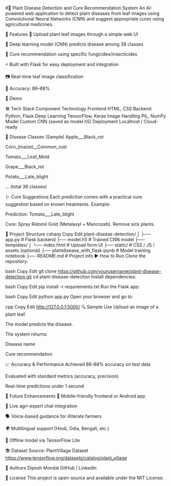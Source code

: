 #🌿 Plant Disease Detection and Cure Recommendation System
An AI-powered web application to detect plant diseases from leaf images using Convolutional Neural Networks (CNN) and suggest appropriate cures using agricultural medicines.

📌 Features
🌱 Upload plant leaf images through a simple web UI

🧠 Deep learning model (CNN) predicts disease among 38 classes

💊 Cure recommendation using specific fungicides/insecticides

⚡ Built with Flask for easy deployment and integration

📷 Real-time leaf image classification

🎯 Accuracy: 86–88%

🚀 Demo

🛠️ Tech Stack
Component	Technology
Frontend	HTML, CSS
Backend	Python, Flask
Deep Learning	TensorFlow, Keras
Image Handling	PIL, NumPy
Model	Custom CNN (saved as model.h5)
Deployment	Localhost / Cloud-ready

🧬 Disease Classes (Sample)
Apple___Black_rot

Corn_(maize)__Common_rust

Tomato___Leaf_Mold

Grape___Black_rot

Potato___Late_blight

... (total 38 classes)

🩺 Cure Suggestions
Each prediction comes with a practical cure suggestion based on known treatments. Example:

Prediction: Tomato___Late_blight

Cure: Spray Ridomil Gold (Metalaxyl + Mancozeb). Remove sick plants.

📁 Project Structure
csharp
Copy
Edit
plant-disease-detection/
│
├── app.py                # Flask backend
├── model.h5              # Trained CNN model
├── templates/
│   └── index.html        # Upload form UI
├── static/               # CSS / JS / assets (optional)
├── plantdisease_with_flask.ipynb  # Model training notebook
├── README.md             # Project info
▶️ How to Run
Clone the repository:

bash
Copy
Edit
git clone https://github.com/yourusername/plant-disease-detection.git
cd plant-disease-detection
Install dependencies:

bash
Copy
Edit
pip install -r requirements.txt
Run the Flask app:

bash
Copy
Edit
python app.py
Open your browser and go to:

cpp
Copy
Edit
http://127.0.0.1:5000/
🔍 Sample Use
Upload an image of a plant leaf.

The model predicts the disease.

The system returns:

Disease name

Cure recommendation

📈 Accuracy & Performance
Achieved 86–88% accuracy on test data

Evaluated with standard metrics (accuracy, precision)

Real-time predictions under 1 second

🧠 Future Enhancements
📱 Mobile-friendly frontend or Android app

📡 Live agri-expert chat integration

🗣️ Voice-based guidance for illiterate farmers

🌍 Multilingual support (Hindi, Odia, Bengali, etc.)

🔗 Offline model via TensorFlow Lite

📚 Dataset
Source: PlantVillage Dataset
https://www.tensorflow.org/datasets/catalog/plant_village

👥 Authors
Dipesh Mondal
GitHub | LinkedIn

📜 License
This project is open-source and available under the MIT License.
